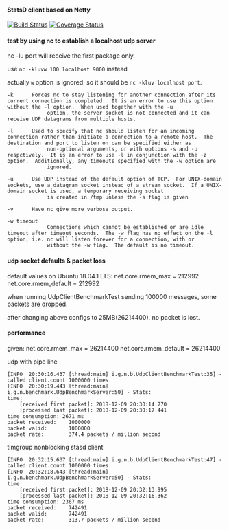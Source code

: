 #### StatsD client based on Netty
[![Build Status](https://travis-ci.org/Nov11/statsd-client.svg?branch=master)](https://travis-ci.org/Nov11/statsd-client)
[![Coverage Status](https://coveralls.io/repos/github/Nov11/statsd-client/badge.svg?branch=master)](https://coveralls.io/github/Nov11/statsd-client?branch=master)


#### test by using nc to establish a localhost udp server

nc -lu port will receive the first package only.

use `nc -kluvw 100 localhost 9000` instead

actually `w` option is ignored. so it should be `nc -kluv localhost port`.
```
-k      Forces nc to stay listening for another connection after its current connection is completed.  It is an error to use this option without the -l option.  When used together with the -u
             option, the server socket is not connected and it can receive UDP datagrams from multiple hosts.

-l      Used to specify that nc should listen for an incoming connection rather than initiate a connection to a remote host.  The destination and port to listen on can be specified either as
             non-optional arguments, or with options -s and -p respctively.  It is an error to use -l in conjunction with the -z option.  Additionally, any timeouts specified with the -w option are
             ignored.
             
-u      Use UDP instead of the default option of TCP.  For UNIX-domain sockets, use a datagram socket instead of a stream socket.  If a UNIX-domain socket is used, a temporary receiving socket
             is created in /tmp unless the -s flag is given             

-v      Have nc give more verbose output.

-w timeout
             Connections which cannot be established or are idle timeout after timeout seconds.  The -w flag has no effect on the -l option, i.e. nc will listen forever for a connection, with or
             without the -w flag.  The default is no timeout.
```
#### udp socket defaults & packet loss
default values on Ubuntu 18.04.1 LTS:
net.core.rmem_max = 212992
net.core.rmem_default = 212992

when running UdpClientBenchmarkTest sending 100000 messages, some packets are dropped.

after changing above configs to 25MB(26214400), no packet is lost.
 
#### performance

given:
net.core.rmem_max = 26214400
net.core.rmem_default = 26214400

udp with pipe line
```
[INFO  20:30:16.437 [thread:main] i.g.n.b.UdpClientBenchmarkTest:35] - called client.count 1000000 times 
[INFO  20:30:19.443 [thread:main] i.g.n.benchmark.UdpBenchmarkServer:50] - Stats:
time:
	[received first packet]: 2018-12-09 20:30:14.770
	[processed last packet]: 2018-12-09 20:30:17.441
time consumption: 2671 ms
packet received:	1000000
packet valid:		1000000
packet rate:		374.4 packets / million second 
```

timgroup nonblocking stasd client

```
[INFO  20:32:15.637 [thread:main] i.g.n.b.UdpClientBenchmarkTest:47] - called client.count 1000000 times 
[INFO  20:32:18.643 [thread:main] i.g.n.benchmark.UdpBenchmarkServer:50] - Stats:
time:
	[received first packet]: 2018-12-09 20:32:13.995
	[processed last packet]: 2018-12-09 20:32:16.362
time consumption: 2367 ms
packet received:	742491
packet valid:		742491
packet rate:		313.7 packets / million second 
```